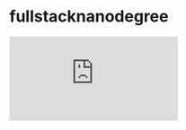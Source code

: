 # fullstacknanodegree

![alt tag](https://raw.githubusercontent.com//mleafer/fullstacknanodegree/blob/master/certificate.pdf)

